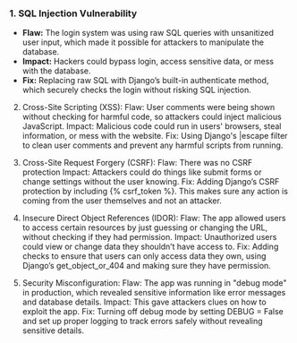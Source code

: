 ### 1. **SQL Injection Vulnerability**
- **Flaw:** The login system was using raw SQL queries with unsanitized user input, which made it possible for attackers to manipulate the database.
- **Impact:** Hackers could bypass login, access sensitive data, or mess with the database.
- **Fix:** Replacing raw SQL with Django’s built-in authenticate method, which securely checks the login without risking SQL injection.

2. Cross-Site Scripting (XSS):
  Flaw: User comments were being shown without checking for harmful code, so attackers could inject malicious JavaScript.
  Impact: Malicious code could run in users' browsers, steal information, or mess with the website.
  Fix: Using Django's |escape filter to clean user comments and prevent any harmful scripts from running.

3. Cross-Site Request Forgery (CSRF):
  Flaw: There was no CSRF protection
  Impact: Attackers could do things like submit forms or change settings without the user knowing.
  Fix: Adding Django’s CSRF protection by including {% csrf_token %}. This makes sure any action is coming from the user themselves and not an attacker.

4. Insecure Direct Object References (IDOR):
  Flaw: The app allowed users to access certain resources by just guessing or changing the URL, without checking if they had permission.
  Impact: Unauthorized users could view or change data they shouldn’t have access to.
  Fix: Adding checks to ensure that users can only access data they own, using Django’s get_object_or_404 and making sure they have permission.

5. Security Misconfiguration:
  Flaw: The app was running in "debug mode" in production, which revealed sensitive information like error messages and database details.
  Impact: This gave attackers clues on how to exploit the app.
  Fix: Turning off debug mode by setting DEBUG = False and set up proper logging to track errors safely without revealing sensitive details.
